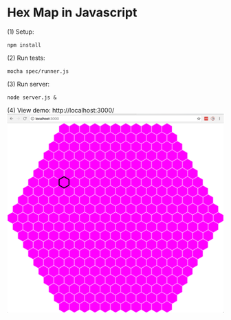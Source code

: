 Hex Map in Javascript
=====================

(1) Setup:
```
npm install
```

(2) Run tests:
```
mocha spec/runner.js
```

(3) Run server:
```
node server.js &
```

(4) View demo: http://localhost:3000/
![Sample output](/sample/sample.png?raw=true "Sample output")


